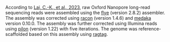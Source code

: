 According to [Lai, C.-K., et al., 2023](https://doi.org/10.1111/1755-0998.13752), raw Oxford Nanopore long-read sequencing reads were assembled using the [flye](https://github.com/fenderglass/Flye) (version 2.8.2) assembler. The assembly was corrected using [racon](https://github.com/isovic/racon) (version 1.4.6) and [medaka](https://github.com/nanoporetech/medaka) version 0.10.0. The assembly was further corrected using Illumina reads using [pilon](https://github.com/broadinstitute/pilon) (version 1.22) with five iterations. The genome was reference-scaffolded based on this assembly using [ragtag](https://github.com/malonge/RagTag).
